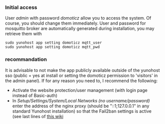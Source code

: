 ### Initial access

User *admin* with password *domoticz* allow you to access the system. Of course, you should change them immediately.
User and password for mosquitto broker are automatically generated during installation, you may retrieve them with
````
sudo yunohost app setting domoticz mqtt_user
sudo yunohost app setting domoticz mqtt_pwd
````


### recommandation

It is advisable to not make the app publicly available outside of the yunohost sso (public = yes at install or setting the domoticz permission to 'visitors' in the admin panel). If for any reason you need to, I recommend the following:
 - Activate the website protection/user management (with login page instead of Basic-auth)
 - In *Setup/Settings/System/Local Networks (no username/password)* enter the address of the nginx proxy (should be "::1;127.0.0.1" in any standard Yunohost installation) so that the Fail2ban settings is active (see last lines of [this wiki](https://www.domoticz.com/wiki/WebServer_Proxy)